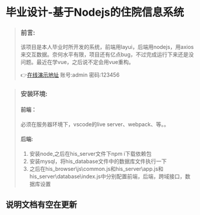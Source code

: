 # 毕业设计-基于Nodejs的住院信息系统

> ### 前言:
>
> 该项目是本人毕业时所开发的系统，前端用layui，后端用nodejs，用axios来交互数据。奈何水平有限，项目还有亿点bug，不过完成运行下来还是没问题。最近在学vue，之后说不定会用vue重构。
>
> 👉[在线演示地址](http://thinkpeach.cn:3001/his_browser/page/login.html)      账号:admin   密码:123456

> ### 安装环境:
> #### 前端：
> 必须在服务器环境下，vscode的live server、webpack、等。。
> #### 后端:
> 1. 安装node,之后在his_server文件下npm i下载依赖包
> 2. 安装mysql，将his_database文件中的数据库文件执行一下
> 3. 之后在his_browser\js\common.js和his_server\app.js和his_server\database\index.js中分别配置前端，后端，跨域接口，数据库设置

## 说明文档有空在更新
